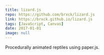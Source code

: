 ```yaml
---
title: lizard.js
repo: https://github.com/brxck/lizard.js
link: https://brxck.github.io/lizard.js
tags: [JavaScript, Canvas]
date: 2017-01-01
image: null
---
```


Procedurally animated reptiles using paper.js.
